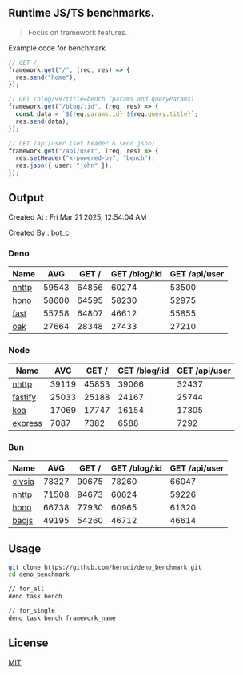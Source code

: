 ## Runtime JS/TS benchmarks.

> Focus on framework features.

Example code for benchmark.
```ts
// GET /
framework.get("/", (req, res) => {
  res.send("home");
});

// GET /blog/99?title=bench (params and queryParams)
framework.get("/blog/:id", (req, res) => {
  const data = `${req.params.id} ${req.query.title}`;
  res.send(data);
});

// GET /api/user (set header & send json)
framework.get("/api/user", (req, res) => {
  res.setHeader("x-powered-by", "bench");
  res.json({ user: "john" });
});
```

## Output
Created At : Fri Mar 21 2025, 12:54:04 AM

Created By : [bot_ci](https://github.com/herudi/deno_benchmarks/commits?author=github-actions%5Bbot%5D)


### Deno
|Name|AVG|GET /|GET /blog/:id|GET /api/user|
|----|----|----|----|----|
|[nhttp](https://github.com/nhttp/nhttp)|59543|64856|60274|53500|
|[hono](https://github.com/honojs/hono)|58600|64595|58230|52975|
|[fast](https://github.com/danteissaias/fast)|55758|64807|46612|55855|
|[oak](https://github.com/oakserver/oak)|27664|28348|27433|27210|
  


### Node
|Name|AVG|GET /|GET /blog/:id|GET /api/user|
|----|----|----|----|----|
|[nhttp](https://github.com/nhttp/nhttp)|39119|45853|39066|32437|
|[fastify](https://github.com/fastify/fastify)|25033|25188|24167|25744|
|[koa](https://github.com/koajs/koa)|17069|17747|16154|17305|
|[express](https://github.com/expressjs/express)|7087|7382|6588|7292|
  


### Bun
|Name|AVG|GET /|GET /blog/:id|GET /api/user|
|----|----|----|----|----|
|[elysia](https://github.com/elysiajs/elysia)|78327|90675|78260|66047|
|[nhttp](https://github.com/nhttp/nhttp)|71508|94673|60624|59226|
|[hono](https://github.com/honojs/hono)|66738|77930|60965|61320|
|[baojs](https://github.com/mattreid1/baojs)|49195|54260|46712|46614|
  



## Usage

```bash
git clone https://github.com/herudi/deno_benchmark.git
cd deno_benchmark

// for_all
deno task bench

// for_single
deno task bench framework_name
```

## License

[MIT](LICENSE)

